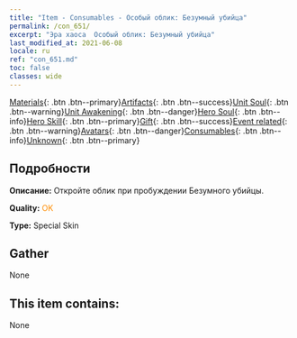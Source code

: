 ```yaml
---
title: "Item - Consumables - Особый облик: Безумный убийца"
permalink: /con_651/
excerpt: "Эра хаоса  Особый облик: Безумный убийца"
last_modified_at: 2021-06-08
locale: ru
ref: "con_651.md"
toc: false
classes: wide
---
```

 [Materials](/ItemsRU/){: .btn .btn--primary}[Artifacts](/ItemsRU/Artifacts/){: .btn .btn--success}[Unit Soul](/ItemsRU/UnitSoul/){: .btn .btn--warning}[Unit Awakening](/ItemsRU/UnitAwakening/){: .btn .btn--danger}[Hero Soul](/ItemsRU/HeroSoul/){: .btn .btn--info}[Hero Skill](/ItemsRU/HeroSkill/){: .btn .btn--primary}[Gift](/ItemsRU/Gift/){: .btn .btn--success}[Event related](/ItemsRU/Events/){: .btn .btn--warning}[Avatars](/ItemsRU/Avatars/){: .btn .btn--danger}[Consumables](/ItemsRU/Consumables/){: .btn .btn--info}[Unknown](/ItemsRU/Unknown/){: .btn .btn--primary}

## Подробности
 **Описание:** Откройте облик при пробуждении Безумного убийцы.

 **Quality:** <span style="color: #FF8C00">OK</span>

 **Type:** Special Skin

## Gather

  None

## This item contains:

  None

